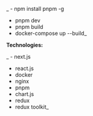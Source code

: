 _ - npm install pnpm -g
- pnpm dev
- pnpm build
- docker-compose up --build_


**Technologies:**

_ - next.js
- react.js
- docker
- nginx
- pnpm
- chart.js
- redux
- redux toolkit_
